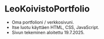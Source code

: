 # LeoKoivistoPortfolio

- Oma portfolioni / verkkosivuni.
- Itse luotu käyttäen HTML, CSS, JavaScript.
- Sivun tekeminen aloitettu 19.7.2025.
